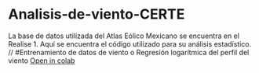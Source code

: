 # Analisis-de-viento-CERTE

La base de datos utilizada del Atlas Eólico Mexicano se encuentra en el Realise 1.
Aquí se encuentra el código utilizado para su análisis estadístico.
//
#Entrenamiento de datos de viento o Regresión logarítmica del perfil del viento
[Open in colab](https://github.com/MarinaCanoPaez/Analisis-de-viento-CERTE/blob/main/Entrenamiento_de_datos_de_Viento_o_Regresión_logarítmica_de_Viento.ipynb)
